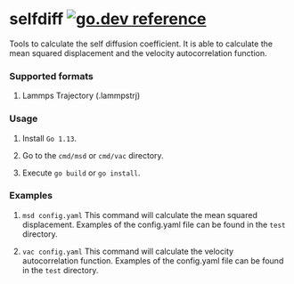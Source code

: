# selfdiff [![go.dev reference](https://img.shields.io/badge/go.dev-reference-007d9c?logo=go&logoColor=white&style=flat-square)](https://pkg.go.dev/github.com/kpotier/selfdiff)
Tools to calculate the self diffusion coefficient. It is able to calculate the mean squared displacement and the velocity autocorrelation function.

### Supported formats

1. Lammps Trajectory (.lammpstrj)

### Usage

1. Install ```Go 1.13```.

2. Go to the ```cmd/msd``` or ```cmd/vac``` directory.

3. Execute ```go build``` or ```go install```.

### Examples
1. ```msd config.yaml```
   This command will calculate the mean squared displacement. Examples of the config.yaml file can be found in the ```test``` directory.

2. ```vac config.yaml```
   This command will calculate the velocity autocorrelation function. Examples of the config.yaml file can be found in the ```test``` directory.

